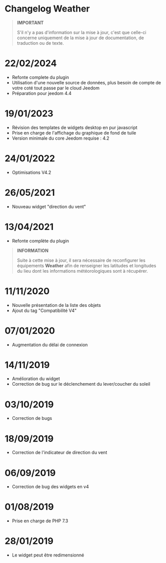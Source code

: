 # Changelog Weather

>**IMPORTANT**
>
>S'il n'y a pas d'information sur la mise à jour, c'est que celle-ci concerne uniquement de la mise à jour de documentation, de traduction ou de texte.

# 22/02/2024

- Refonte complete du plugin
- Utilisation d'une nouvelle source de données, plus besoin de compte de votre coté tout passe par le cloud Jeedom
- Préparation pour jeedom 4.4

# 19/01/2023

- Révision des templates de widgets desktop en pur javascript
- Prise en charge de l'affichage du graphique de fond de tuile
- Version minimale du core Jeedom requise : 4.2

# 24/01/2022

- Optimisations V4.2

# 26/05/2021

- Nouveau widget "direction du vent"

# 13/04/2021

- Refonte complète du plugin

>**INFORMATION**
>
>Suite à cette mise à jour, il sera nécessaire de reconfigurer les équipements **Weather** afin de renseigner les latitudes et longitudes du lieu dont les informations météorologiques sont à récupérer.

# 11/11/2020

- Nouvelle présentation de la liste des objets
- Ajout du tag "Compatibilité V4"

# 07/01/2020

- Augmentation du délai de connexion

# 14/11/2019

- Amélioration du widget
- Correction de bug sur le déclenchement du lever/coucher du soleil

# 03/10/2019

- Correction de bugs

# 18/09/2019

- Correction de l'indicateur de direction du vent

# 06/09/2019

- Correction de bug des widgets en v4

# 01/08/2019

- Prise en charge de PHP 7.3

# 28/01/2019

- Le widget peut être redimensionné
